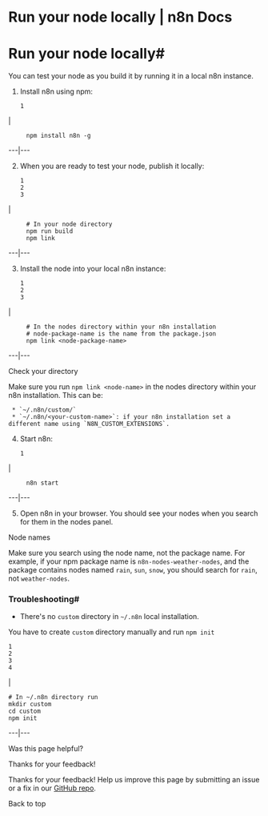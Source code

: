 # Run your node locally | n8n Docs

[ ](https://github.com/n8n-io/n8n-docs/edit/main/docs/integrations/creating-nodes/test/run-node-locally.md "Edit this page")

# Run your node locally#

You can test your node as you build it by running it in a local n8n instance.

  1. Install n8n using npm: 
         
         1

| 
         
         npm install n8n -g
           
  
---|---  
  
  2. When you are ready to test your node, publish it locally: 
         
         1
         2
         3

| 
         
         # In your node directory
         npm run build
         npm link
           
  
---|---  
  
  3. Install the node into your local n8n instance: 
         
         1
         2
         3

| 
         
         # In the nodes directory within your n8n installation
         # node-package-name is the name from the package.json
         npm link <node-package-name>
           
  
---|---  
  
Check your directory

Make sure you run `npm link <node-name>` in the nodes directory within your n8n installation. This can be: 

     * `~/.n8n/custom/`
     * `~/.n8n/<your-custom-name>`: if your n8n installation set a different name using `N8N_CUSTOM_EXTENSIONS`.

  4. Start n8n: 
         
         1

| 
         
         n8n start
           
  
---|---  
  
  5. Open n8n in your browser. You should see your nodes when you search for them in the nodes panel.

Node names

Make sure you search using the node name, not the package name. For example, if your npm package name is `n8n-nodes-weather-nodes`, and the package contains nodes named `rain`, `sun`, `snow`, you should search for `rain`, not `weather-nodes`. 

### Troubleshooting#

  * There's no `custom` directory in `~/.n8n` local installation.

You have to create `custom` directory manually and run `npm init`
    
    
    1
    2
    3
    4

| 
    
    
    # In ~/.n8n directory run
    mkdir custom 
    cd custom 
    npm init
      
  
---|---  
  
Was this page helpful? 

Thanks for your feedback! 

Thanks for your feedback! Help us improve this page by submitting an issue or a fix in our [GitHub repo](https://github.com/n8n-io/n8n-docs). 

Back to top